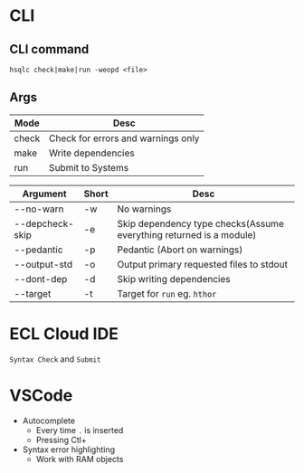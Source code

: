 # CLI

## CLI command

```
hsqlc check|make|run -weopd <file>
```

## Args

|Mode |Desc|
|-----|----|
|check|Check for errors and warnings only|
|make |Write dependencies|
|run  |Submit to Systems|

|Argument|Short|Desc|
|--------|-----|----|
|--no-warn|-w|No warnings|
|--depcheck-skip|-e|Skip dependency type checks(Assume everything returned is a module)|
|--pedantic|-p|Pedantic (Abort on warnings)|
|--output-std|-o|Output primary requested files to stdout|
|--dont-dep|-d|Skip writing dependencies|
|--target|-t|Target for `run` eg. `hthor`|


# ECL Cloud IDE

`Syntax Check` and `Submit`

# VSCode

- Autocomplete
  - Every time `.` is inserted
  - Pressing Ctl+` `
- Syntax error highlighting
  - Work with RAM objects
